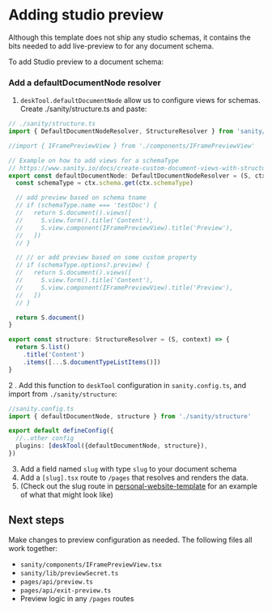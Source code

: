 # Adding studio preview

Although this template does not ship any studio schemas, it contains the bits needed to add live-preview to for any document schema.

To add Studio preview to a document schema:

### Add a defaultDocumentNode resolver

1. `deskTool.defaultDocumentNode` allow us to configure views for schemas. Create ./sanity/structure.ts and paste:

```ts
// ./sanity/structure.ts
import { DefaultDocumentNodeResolver, StructureResolver } from 'sanity/desk'

//import { IFramePreviewView } from './components/IFramePreviewView'

// Example on how to add views for a schemaType
// https://www.sanity.io/docs/create-custom-document-views-with-structure-builder
export const defaultDocumentNode: DefaultDocumentNodeResolver = (S, ctx) => {
  const schemaType = ctx.schema.get(ctx.schemaType)

  // add preview based on schema tname
  // if (schemaType.name === 'testDoc') {
  //   return S.document().views([
  //     S.view.form().title('Content'),
  //     S.view.component(IFramePreviewView).title('Preview'),
  //   ])
  // }

  // // or add preview based on some custom property
  // if (schemaType.options?.preview) {
  //   return S.document().views([
  //     S.view.form().title('Content'),
  //     S.view.component(IFramePreviewView).title('Preview'),
  //   ])
  // }

  return S.document()
}

export const structure: StructureResolver = (S, context) => {
  return S.list()
    .title('Content')
    .items([...S.documentTypeListItems()])
}
```

2 . Add this function to `deskTool` configuration in `sanity.config.ts`, and import from `./sanity/structure`:

```ts
//sanity.config.ts
import { defaultDocumentNode, structure } from './sanity/structure'

export default defineConfig({
  //..other config
  plugins: [deskTool({defaultDocumentNode, structure}),
})
```

3. Add a field named `slug` with type `slug` to your document schema
4. Add a `[slug].tsx` route to `/pages` that resolves and renders the data.
5. (Check out the slug route in [personal-website-template](https://github.com/sanity-io/template-nextjs-personal-website/tree/main/pages/%5Bslug%5D.tsx) for an example of what that might look like)

## Next steps

Make changes to preview configuration as needed.
The following files all work together:

- `sanity/components/IFramePreviewView.tsx`
- `sanity/lib/previewSecret.ts`
- `pages/api/preview.ts`
- `pages/api/exit-preview.ts`
- Preview logic in any `/pages` routes
